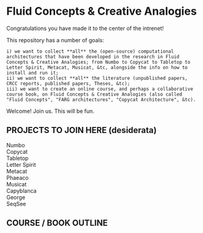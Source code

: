 # Fluid Concepts & Creative Analogies

Congratulations you have made it to the center of the intrenet!

This repository has a number of goals:  

    i) we want to collect **all** the (open-source) computational architectures that have been developed in the research in Fluid Concepts & Creative Analogies; from Numbo to Copycat to Tabletop to Letter Spirit, Metacat, Musicat, &tc, alongside the info on how to install and run it;
    ii) we want to collect **all** the literature (unpublished papers, CRCC reports, published papers, Theses, &tc);
    iii) we want to create an online course, and perhaps a collaborative course book, on Fluid Concepts & Creative Analogies (also called "Fluid Concepts", "FARG architectures", "Copycat Architecture", &tc).    
     
    

Welcome!  Join us.  This will be fun.  




PROJECTS TO JOIN HERE (desiderata)
---



Numbo  
Copycat  
Tabletop  
Letter Spirit  
Metacat  
Phaeaco  
Musicat  
Capyblanca  
George  
SeqSee  


COURSE / BOOK OUTLINE
---



